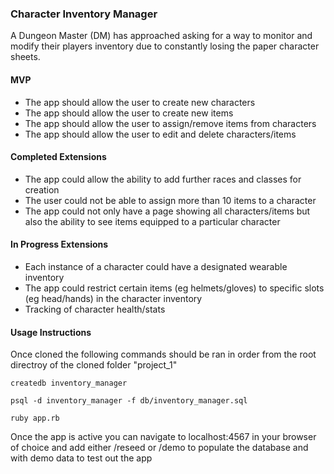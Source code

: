 ### Character Inventory Manager

A Dungeon Master (DM) has approached asking for a way to monitor and modify their players inventory due to constantly losing the paper character sheets.

#### MVP

-	The app should allow the user to create new characters
-	The app should allow the user to create new items
- 	The app should allow the user to assign/remove items from characters
-	The app should allow the user to edit and delete characters/items

#### Completed Extensions

-	The app could allow the ability to add further races and classes for creation
-	The user could not be able to assign more than 10 items to a character
-	The app could not only have a page showing all characters/items but also the ability to see items equipped to a particular character

#### In Progress Extensions

-	Each instance of a character could have a designated wearable inventory
-	The app could restrict certain items (eg helmets/gloves) to specific slots (eg head/hands) in the character inventory
-	Tracking of character health/stats

#### Usage Instructions

Once cloned the following commands should be ran in order from the root directroy of the cloned folder "project_1"

```createdb inventory_manager```

```psql -d inventory_manager -f db/inventory_manager.sql```

```ruby app.rb```

Once the app is active you can navigate to localhost:4567 in your browser of choice and add either /reseed or /demo to populate the database and with demo data to test out the app